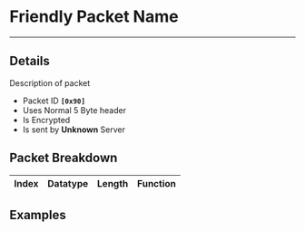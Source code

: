 # Friendly Packet Name #

---


## Details ##

Description of packet
  * Packet ID **`[0x90]`**
  * Uses Normal 5 Byte header
  * Is Encrypted
  * Is sent by **Unknown** Server

## Packet Breakdown ##
| Index | Datatype | Length | Function |
|:------|:---------|:-------|:---------|

## Examples ##